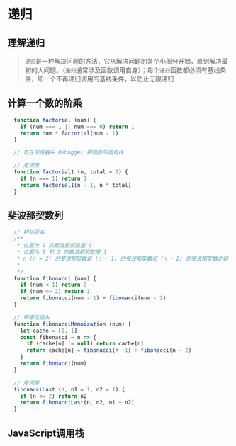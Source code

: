 # 递归

## 理解递归

> `递归`是一种解决问题的方法，它从解决问题的各个小部分开始，直到解决最初的大问题。（`递归`通常涉及函数调用自身）；每个`递归`函数都必须有基线条件，即一个不再递归调用的基线条件，以防止无限递归

## 计算一个数的阶乘
```js
  function factorial (num) {
    if (num === 1 || num === 0) return 1
    return num * factorial(num - 1)
  }

  // 可在浏览器中 debugger 跟函数的调用栈

  // 尾调用
  function factorial1 (n, total = 1) {
    if (n === 1) return 1
    return factorial1(n - 1, n * total)
  }

```

## 斐波那契数列
```js
  // 初始版本
  /**
   * 位置为 0 的斐波那契数是 0
   * 位置为 1 和 2 的斐波那契数是 1
   * n (n > 2) 的斐波那契数是 (n - 1) 的斐波那契数和 (n - 2) 的斐波那契数之和
   * 
   */
  function fibonacci (num) {
    if (num < 1) return 0
    if (num <= 2) return 1
    return fibonacci(num - 1) + fibonacci(num - 2)
  }

  // 带缓存版本
  function fibonacciMemoization (num) {
    let cache = [0, 1]
    const fibonacci = n => {
      if (cache[n] != null) return cache[n]
      return cache[n] = fibonacci(n -1) + fibonacci(n - 2)
    }
    return fibonacci(num)
  }

  // 尾调用
  fibonacciLast (n, n1 = 1, n2 = 1) {
    if (n <= 2) return n2
    return fibonacciLast(n, n2, n1 + n2)
  }


```
## JavaScript调用栈
